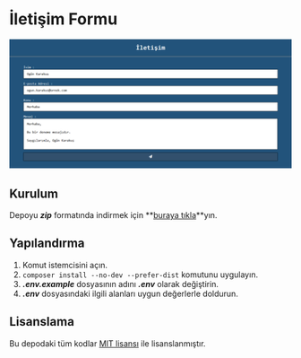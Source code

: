 # İletişim Formu

![Ekran Görüntüsü][1]

## Kurulum

Depoyu __*zip*__ formatında indirmek için **[buraya tıkla][2]**yın.

## Yapılandırma

1. Komut istemcisini açın.
2. `composer install --no-dev --prefer-dist` komutunu uygulayın.
3. __*.env.example*__ dosyasının adını __*.env*__ olarak değiştirin.
4. __*.env*__ dosyasındaki ilgili alanları uygun değerlerle doldurun.

## Lisanslama

Bu depodaki tüm kodlar [MIT lisansı][3] ile lisanslanmıştır.

[1]: https://github.com/ogunkarakus/contact-form/raw/1.0.0/screenshot-tr_TR.png
[2]: https://github.com/ogunkarakus/contact-form/archive/1.0.0.zip
[3]: https://opensource.org/licenses/MIT
